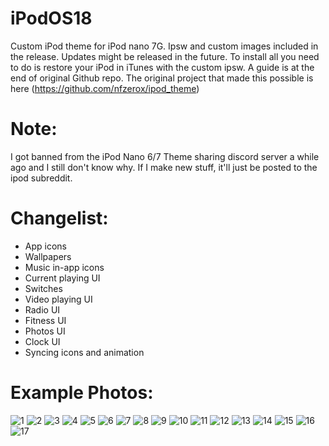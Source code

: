 # iPodOS18
Custom iPod theme for iPod nano 7G. Ipsw and custom images included in the release. Updates might be released in the future.
To install all you need to do is restore your iPod in iTunes with the custom ipsw. A guide is at the end of original Github repo.
The original project that made this possible is here (https://github.com/nfzerox/ipod_theme)

# Note:
I got banned from the iPod Nano 6/7 Theme sharing discord server a while ago and I still don't know why. If I make new stuff, it'll just be posted to the ipod subreddit. 

# Changelist:
 - App icons
 - Wallpapers
 - Music in-app icons
 - Current playing UI
 - Switches
 - Video playing UI
 - Radio UI
 - Fitness UI
 - Photos UI
 - Clock UI
 - Syncing icons and animation

# Example Photos:
![1](https://github.com/user-attachments/assets/3a0a17c4-9ba4-4f57-af65-720a23863360)
![2](https://github.com/user-attachments/assets/1dd9a68f-e311-4708-8d39-755907bbce83)
![3](https://github.com/user-attachments/assets/861551a4-e1b7-4327-afd1-30214340bc41)
![4](https://github.com/user-attachments/assets/80efc50c-42df-475f-ae7e-39d80f10a7d2)
![5](https://github.com/user-attachments/assets/765a3839-3b25-4c36-9ed7-29d5dacd48c3)
![6](https://github.com/user-attachments/assets/a55eacaa-f88b-4adb-b17e-4b95cd9e6584)
![7](https://github.com/user-attachments/assets/1dc7b8b9-f74f-4a55-ac76-e128bdd0f97b)
![8](https://github.com/user-attachments/assets/019d9090-64b7-4a21-a476-f30fef0adc22)
![9](https://github.com/user-attachments/assets/c9abd813-e5b4-41e2-9eea-94c9dfaeb741)
![10](https://github.com/user-attachments/assets/cf70e98e-c4a6-459f-8273-855d93aa8e31)
![11](https://github.com/user-attachments/assets/b3da08db-137a-4eff-b695-5bb5622b974c)
![12](https://github.com/user-attachments/assets/94ec3747-d859-4e9c-99c1-2206d2b80d06)
![13](https://github.com/user-attachments/assets/d9c8af69-baf4-47ae-b0e2-a4ff9c81f056)
![14](https://github.com/user-attachments/assets/d7c5a177-ba45-4eec-8abc-e21344d3670d)
![15](https://github.com/user-attachments/assets/2e8147b8-63d7-47a6-a4ed-cd705015bd41)
![16](https://github.com/user-attachments/assets/fdcf54fb-f43b-401c-b2c0-369d10aca218)
![17](https://github.com/user-attachments/assets/95af11eb-e282-4d3b-b3f3-0cb6e13db623)
